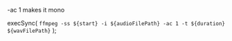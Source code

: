 -ac 1 makes it mono

execSync(
      `ffmpeg -ss ${start} -i ${audioFilePath} -ac 1 -t ${duration} ${wavFilePath}`
    );  